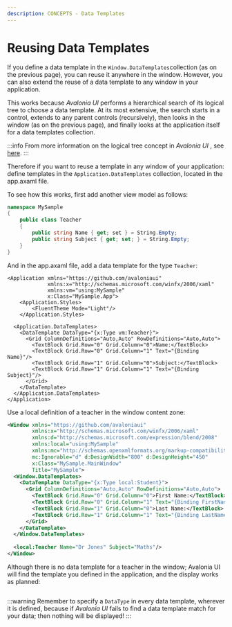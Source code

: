 ```yaml
---
description: CONCEPTS - Data Templates
---
```


# Reusing Data Templates

If you define a data template in the `Window.DataTemplates`collection (as on the previous page), you can reuse it anywhere in the window. However, you can also extend the reuse of a data template to any window in your application.&#x20;

This works because _Avalonia UI_ performs a hierarchical search of its logical tree to choose a data template. At its most extensive, the search starts in a control, extends to any parent controls (recursively), then looks in the window (as on the previous page), and finally looks at the application itself for a data templates collection.&#x20;

:::info
From more information on the logical tree concept in _Avalonia UI_ , see [here](../ui-composition.md).
:::

Therefore if you want to reuse a template in any window of your application: define templates in the `Application.DataTemplates` collection, located in the app.axaml file.

To see how this works, first add another view model as follows:

```csharp
namespace MySample
{
    public class Teacher
    {
        public string Name { get; set } = String.Empty;
        public string Subject { get; set; } = String.Empty;
    }
}
```

And in the app.axaml file, add a data template for the type `Teacher`:

```markup
<Application xmlns="https://github.com/avaloniaui"
             xmlns:x="http://schemas.microsoft.com/winfx/2006/xaml"
             xmlns:vm="using:MySample"
             x:Class="MySample.App">
    <Application.Styles>
        <FluentTheme Mode="Light"/>
    </Application.Styles>

  <Application.DataTemplates>
    <DataTemplate DataType="{x:Type vm:Teacher}">
      <Grid ColumnDefinitions="Auto,Auto" RowDefinitions="Auto,Auto">
        <TextBlock Grid.Row="0" Grid.Column="0">Name:</TextBlock>
        <TextBlock Grid.Row="0" Grid.Column="1" Text="{Binding Name}"/>
        <TextBlock Grid.Row="1" Grid.Column="0">Subject:</TextBlock>
        <TextBlock Grid.Row="1" Grid.Column="1" Text="{Binding Subject}"/>
      </Grid>
    </DataTemplate>
  </Application.DataTemplates>
</Application>
```

Use a local definition of a teacher in the window content zone:

```xml
<Window xmlns="https://github.com/avaloniaui"
        xmlns:x="http://schemas.microsoft.com/winfx/2006/xaml"
        xmlns:d="http://schemas.microsoft.com/expression/blend/2008"
        xmlns:local="using:MySample"
        xmlns:mc="http://schemas.openxmlformats.org/markup-compatibility/2006"
        mc:Ignorable="d" d:DesignWidth="800" d:DesignHeight="450"
        x:Class="MySample.MainWindow"
        Title="MySample">
  <Window.DataTemplates>
    <DataTemplate DataType="{x:Type local:Student}">
      <Grid ColumnDefinitions="Auto,Auto" RowDefinitions="Auto,Auto">
        <TextBlock Grid.Row="0" Grid.Column="0">First Name:</TextBlock>
        <TextBlock Grid.Row="0" Grid.Column="1" Text="{Binding FirstName}"/>
        <TextBlock Grid.Row="1" Grid.Column="0">Last Name:</TextBlock>
        <TextBlock Grid.Row="1" Grid.Column="1" Text="{Binding LastName}"/>
      </Grid>
    </DataTemplate>
  </Window.DataTemplates>
  
  <local:Teacher Name="Dr Jones" Subject="Maths"/>
</Window>
```

Although there is no data template for a teacher in the window; Avalonia UI will find the template you defined in the application, and the display works as planned:&#x20;

<img src="/img/gitbook-import/assets/image (50).png" alt=""/>

:::warning
Remember to specify a `DataType` in every data template, wherever it is defined, because if _Avalonia UI_ fails to find a data template match for your data; then nothing will be displayed!
:::

>
